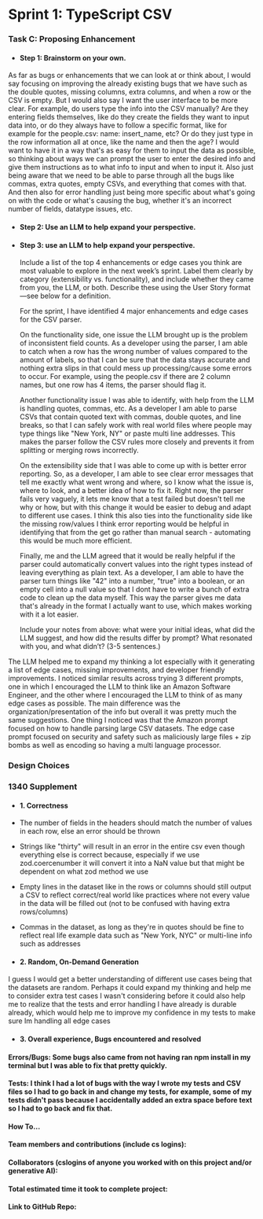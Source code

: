 # Sprint 1: TypeScript CSV

### Task C: Proposing Enhancement

- #### Step 1: Brainstorm on your own.
As far as bugs or enhancements that we can look at or think about, I would say focusing on improving the already existing bugs that we have such as the double quotes, missing columns, extra columns, and when a row or the CSV is empty. But I would also say I want the user interface to be more clear. For example, do users type the info into the CSV manually? Are they entering fields themselves, like do they create the fields they want to input data into, or do they always have to follow a specific format, like for example for the people.csv: name: insert_name, etc? Or do they just type in the row information all at once, like the name and then the age? I would want to have it in a way that's as easy for them to input the data as possible, so thinking about ways we can prompt the user to enter the desired info and give them instructions as to what info to input and when to input it. Also just being aware that we need to be able to parse through all the bugs like commas, extra quotes, empty CSVs, and everything that comes with that. And then also for error handling just being more specific about what's going on with the code or what's causing the bug, whether it's an incorrect number of fields, datatype issues, etc.

- #### Step 2: Use an LLM to help expand your perspective.

- #### Step 3: use an LLM to help expand your perspective.

    Include a list of the top 4 enhancements or edge cases you think are most valuable to explore in the next week’s sprint. Label them clearly by category (extensibility vs. functionality), and include whether they came from you, the LLM, or both. Describe these using the User Story format—see below for a definition. 

    For the sprint, I have identified 4 major enhancements and edge cases for the CSV parser.

    On the functionality side, one issue the LLM brought up is the problem of inconsistent field counts. As a developer using the parser, I am able to catch when a row has the wrong number of values compared to the amount of labels, so that I can be sure that the data stays accurate and nothing extra slips in that could mess up processing/cause some errors to occur. For example, using the people.csv if there are 2 column names, but one row has 4 items, the parser should flag it.

    Another functionality issue I was able to identify, with help from the LLM is handling quotes, commas, etc. As a developer I am able to parse CSVs that contain quoted text with commas, double quotes, and line breaks, so that I can safely work with real world files where people may type things like "New York, NY" or paste multi line addresses. This makes the parser follow the CSV rules more closely and prevents it from splitting or merging rows incorrectly.

    On the extensibility side that I was able to come up with is better error reporting. So, as a developer, I am able to see clear error messages that tell me exactly what went wrong and where, so I know what the issue is, where to look, and a better idea of how to fix it. Right now, the parser fails very vaguely, it lets me know that a test failed but doesn't tell me why or how, but with this change it would be easier to debug and adapt to different use cases. I think this also ties into the functionality side like the missing row/values I think error reporting would be helpful in identifying that from the get go rather than manual search - automating this would be much more efficient.

    Finally, me and the LLM agreed that it would be really helpful if the parser could automatically convert values into the right types instead of leaving everything as plain text. As a developer, I am able to have the parser turn things like "42" into a number, "true" into a boolean, or an empty cell into a null value so that I dont have to write a bunch of extra code to clean up the data myself. This way the parser gives me data that's already in the format I actually want to use, which makes working with it a lot easier.







    Include your notes from above: what were your initial ideas, what did the LLM suggest, and how did the results differ by prompt? What resonated with you, and what didn’t? (3-5 sentences.) 

The LLM helped me to expand my thinking a lot especially with it generating a list of edge cases, missing improvements, and developer friendly improvements. I noticed similar results across trying 3 different prompts, one in which I encouraged the LLM to think like an Amazon Software Engineer, and the other where I encouraged the LLM to think of as many edge cases as possible. The main difference was the organization/presentation of the info but overall it was pretty much the same suggestions. One thing I noticed was that the Amazon prompt focused on how to handle parsing large CSV datasets. The edge case prompt focused on security and safety such as maliciously large files + zip bombs as well as encoding so having a multi language processor.

### Design Choices

### 1340 Supplement

- #### 1. Correctness
- The number of fields in the headers should match the number of values in each row, else an error should be thrown
- Strings like "thirty" will result in an error in the entire csv even though everything else is correct because, especially if we use zod.coercenumber it will convert it into a NaN value but that might be dependent on what zod method we use
- Empty lines in the dataset like in the rows or columns should still output a CSV to reflect correct/real world like practices where not every value in the data will be filled out (not to be confused with having extra rows/columns)
- Commas in the dataset, as long as they're in quotes should be fine to reflect real life example data such as "New York, NYC" or multi-line info such as addresses

- #### 2. Random, On-Demand Generation
I guess I would get a better understanding of different use cases being that the datasets are random. Perhaps it could expand my thinking and help me to consider extra test cases I wasn't considering before it could also help me to realize that the tests and error handling I have already is durable already, which would help me to improve my confidence in my tests to make sure Im handling all edge cases

- #### 3. Overall experience, Bugs encountered and resolved
#### Errors/Bugs: Some bugs also came from not having ran npm install in my terminal but I was able to fix that pretty quickly.
#### Tests: I think I had a lot of bugs with the way I wrote my tests and CSV files so I had to go back in and change my tests, for example, some of my tests didn't pass because I accidentally added an extra space before text so I had to go back and fix that.
#### How To…

#### Team members and contributions (include cs logins):

#### Collaborators (cslogins of anyone you worked with on this project and/or generative AI):
#### Total estimated time it took to complete project:
#### Link to GitHub Repo:  
